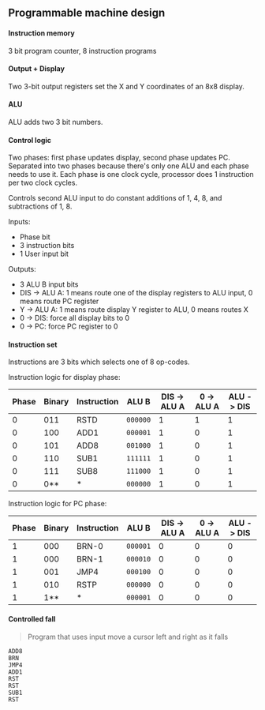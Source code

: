 ## Programmable machine design

#### Instruction memory
3 bit program counter, 8 instruction programs

#### Output + Display
Two 3-bit output registers set the X and Y coordinates of an 8x8 display. 

#### ALU
ALU adds two 3 bit numbers.

#### Control logic
Two phases: first phase updates display, second phase updates PC. Separated into two phases because there's only one ALU and each phase needs to use it. Each phase is one clock cycle, processor does 1 instruction per two clock cycles.

Controls second ALU input to do constant additions of 1, 4, 8, and subtractions of 1, 8. 

Inputs:

- Phase bit
- 3 instruction bits
- 1 User input bit

Outputs: 
- 3 ALU B input bits
- DIS -> ALU A: 1 means route one of the display registers to ALU input, 0 means route PC register
- Y -> ALU A: 1 means route display Y register to ALU, 0 means routes X
- 0 -> DIS: force all display bits to 0
- 0 -> PC: force PC register to 0

#### Instruction set
Instructions are 3 bits which selects one of 8 op-codes.

Instruction logic for display phase:

| Phase | Binary | Instruction | ALU B        | DIS -> ALU A | 0 -> ALU A | ALU -> DIS |
| ----- | ------ | ----------- | ------------ | ------------ | ---------- | ---------- |
| 0     | 011    | RSTD        | ```000000``` | 1            | 1          | 1          |
| 0     | 100    | ADD1        | ```000001``` | 1            | 0          | 1          |
| 0     | 101    | ADD8        | ```001000``` | 1            | 0          | 1          |
| 0     | 110    | SUB1        | ```111111``` | 1            | 0          | 1          |
| 0     | 111    | SUB8        | ```111000``` | 1            | 0          | 1          |
| 0     | 0**    | *           | ```000000``` | 1            | 0          | 1          |

Instruction logic for PC phase:

| Phase | Binary | Instruction | ALU B        | DIS -> ALU A | 0 -> ALU A | ALU -> DIS |
| ----- | ------ | ----------- | ------------ | ------------ | ---------- | ---------- |
| 1     | 000    | BRN-0       | ```000001``` | 0            | 0          | 0          |
| 1     | 000    | BRN-1       | ```000010``` | 0            | 0          | 0          |
| 1     | 001    | JMP4        | ```000100``` | 0            | 0          | 0          |
| 1     | 010    | RSTP        | ```000000``` | 0            | 0          | 0          |
| 1     | 1**    | *           | ```000001``` | 0            | 0          | 0          |

#### Controlled fall
> Program that uses input move a cursor left and right as it falls

```
ADD8
BRN
JMP4
ADD1
RST
RST
SUB1
RST
```
